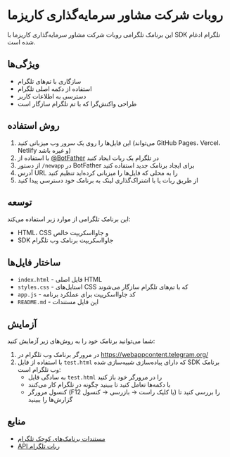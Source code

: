 # روبات شرکت مشاور سرمایه‌گذاری کاریزما

این برنامک تلگرامی روبات شرکت مشاور سرمایه‌گذاری کاریزما با SDK تلگرام ادغام شده است.

## ویژگی‌ها

- سازگاری با تم‌های تلگرام
- استفاده از دکمه اصلی تلگرام
- دسترسی به اطلاعات کاربر
- طراحی واکنش‌گرا که با تم تلگرام سازگار است

## روش استفاده

1. این فایل‌ها را روی یک سرور وب میزبانی کنید (می‌تواند GitHub Pages، Vercel، Netlify و غیره باشد)
2. با استفاده از [@BotFather](https://t.me/botfather) در تلگرام یک ربات ایجاد کنید
3. از دستور `/newapp` در BotFather برای ایجاد برنامک جدید استفاده کنید
4. آدرس URL را به محلی که فایل‌ها را میزبانی کرده‌اید تنظیم کنید
5. از طریق ربات یا با اشتراک‌گذاری لینک به برنامک خود دسترسی پیدا کنید

## توسعه

این برنامک تلگرامی از موارد زیر استفاده می‌کند:
- HTML، CSS و جاوااسکریپت خالص
- SDK جاوااسکریپت برنامک وب تلگرام

## ساختار فایل‌ها

- `index.html` - فایل اصلی HTML
- `styles.css` - استایل‌های CSS که با تم‌های تلگرام سازگار می‌شوند
- `app.js` - کد جاوااسکریپت برای عملکرد برنامه
- `README.md` - این فایل مستندات

## آزمایش

شما می‌توانید برنامک خود را به روش‌های زیر آزمایش کنید:
1. در مرورگر برنامک وب تلگرام در https://webappcontent.telegram.org/
2. با استفاده از فایل `test.html` که دارای پیاده‌سازی شبیه‌سازی شده SDK برنامک وب تلگرام است:
   - به سادگی فایل `test.html` را در مرورگر خود باز کنید
   - با دکمه‌ها تعامل کنید تا ببینید چگونه در تلگرام کار می‌کنند
   - کنسول مرورگر (F12 یا کلیک راست → بازرسی → کنسول) را بررسی کنید تا گزارش‌ها را ببینید

## منابع

- [مستندات برنامک‌های کوچک تلگرام](https://core.telegram.org/bots/webapps)
- [API ربات تلگرام](https://core.telegram.org/bots/api) 